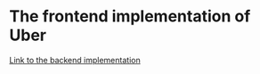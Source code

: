 # The frontend implementation of Uber
<a href="https://github.com/nemanjamt/uber-backend">Link to the backend implementation</a>
